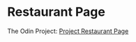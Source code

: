 # Restaurant Page
The Odin Project: [Project Restaurant Page](https://www.theodinproject.com/lessons/node-path-javascript-restaurant-page)
